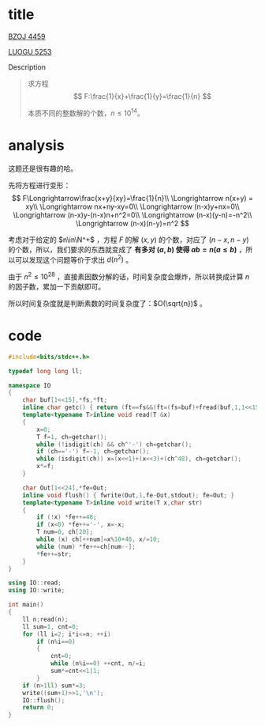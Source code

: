 # title

[BZOJ 4459](https://lydsy.com/JudgeOnline/problem.php?id=4459)

[LUOGU 5253](https://www.luogu.org/problem/P5253)

Description

> 求方程
> $$
> F:\frac{1}{x}+\frac{1}{y}=\frac{1}{n}
> $$
> 
>
> 本质不同的整数解的个数，$n\leqslant 10^{14}$。

# analysis

这题还是很有趣的哈。

先将方程进行变形：
$$
F\Longrightarrow\frac{x+y}{xy}=\frac{1}{n}\\
\Longrightarrow n(x+y) = xy\\
\Longrightarrow nx+ny-xy=0\\
\Longrightarrow (n-x)y+nx=0\\
\Longrightarrow (n-x)y-(n-x)n+n^2=0\\
\Longrightarrow (n-x)(y-n)=-n^2\\
\Longrightarrow (n-x)(n-y)=n^2
$$


考虑对于给定的 $n\in\N^+$ ，方程 $F$ 的解 $(x,y)$ 的个数，对应了 $(n-x,n-y)$ 的个数，所以，我们要求的东西就变成了 **有多对 $(a,b)$ 使得 $ab=n(a\leqslant b)$** ，所以可以发现这个问题等价于求出 $d(n^2)$ 。

由于 $n^2\leqslant 10^{28}$ ，直接素因数分解的话，时间复杂度会爆炸，所以转换成计算 $n$ 的因子数，累加一下贡献即可。

所以时间复杂度就是判断素数的时间复杂度了：$O(\sqrt{n})$ 。

# code

```cpp
#include<bits/stdc++.h>

typedef long long ll;

namespace IO
{
	char buf[1<<15],*fs,*ft;
	inline char getc() { return (ft==fs&&(ft=(fs=buf)+fread(buf,1,1<<15,stdin),ft==fs))?0:*fs++; }
	template<typename T>inline void read(T &x)
	{
		x=0;
		T f=1, ch=getchar();
		while (!isdigit(ch) && ch^'-') ch=getchar();
		if (ch=='-') f=-1, ch=getchar();
		while (isdigit(ch)) x=(x<<1)+(x<<3)+(ch^48), ch=getchar();
		x*=f;
	}

	char Out[1<<24],*fe=Out;
	inline void flush() { fwrite(Out,1,fe-Out,stdout); fe=Out; }
	template<typename T>inline void write(T x,char str)
	{
		if (!x) *fe++=48;
		if (x<0) *fe++='-', x=-x;
		T num=0, ch[20];
		while (x) ch[++num]=x%10+48, x/=10;
		while (num) *fe++=ch[num--];
		*fe++=str;
	}
}

using IO::read;
using IO::write;

int main()
{
	ll n;read(n);
	ll sum=1, cnt=0;
	for (ll i=2; i*i<=n; ++i)
		if (n%i==0)
		{
			cnt=0;
			while (n%i==0) ++cnt, n/=i;
			sum*=cnt<<1|1;
		}
	if (n>1ll) sum*=3;
	write((sum+1)>>1,'\n');
	IO::flush();
	return 0;
}
```